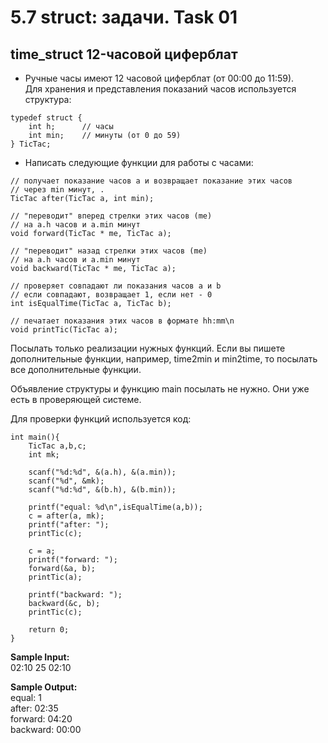 # 5.7 struct: задачи. Task 01

## **time_struct 12-часовой циферблат**

* Ручные часы имеют 12 часовой циферблат (от 00:00 до 11:59).  
Для хранения и представления показаний часов используется структура:  

```// TicTac листинг
typedef struct {
    int h;      // часы
    int min;    // минуты (от 0 до 59)
} TicTac;
```  

* Написать следующие функции для работы с часами:  

```// функции листинг
// получает показание часов a и возвращает показание этих часов
// через min минут, .
TicTac after(TicTac a, int min);

// "переводит" вперед стрелки этих часов (me)
// на a.h часов и a.min минут
void forward(TicTac * me, TicTac a);

// "переводит" назад стрелки этих часов (me)
// на a.h часов и a.min минут
void backward(TicTac * me, TicTac a);

// проверяет совпадают ли показания часов a и b
// если совпадают, возвращает 1, если нет - 0
int isEqualTime(TicTac a, TicTac b);

// печатает показания этих часов в формате hh:mm\n
void printTic(TicTac a);
```  

Посылать только реализации нужных функций. Если вы пишете дополнительные функции, например, time2min и min2time, то посылать все дополнительные функции.  

Объявление структуры и функцию main посылать не нужно. Они уже есть в проверяющей системе.  

Для проверки функций используется код:  

```// функция main листинг
int main(){
    TicTac a,b,c;
    int mk;

    scanf("%d:%d", &(a.h), &(a.min));
    scanf("%d", &mk);
    scanf("%d:%d", &(b.h), &(b.min));

    printf("equal: %d\n",isEqualTime(a,b));
    c = after(a, mk);
    printf("after: ");
    printTic(c);

    c = a;
    printf("forward: ");
    forward(&a, b);
    printTic(a);

    printf("backward: ");
    backward(&c, b);
    printTic(c);

    return 0;
}
```  

**Sample Input:**  
02:10 25 02:10  

**Sample Output:**  
equal: 1  
after: 02:35  
forward: 04:20  
backward: 00:00  
